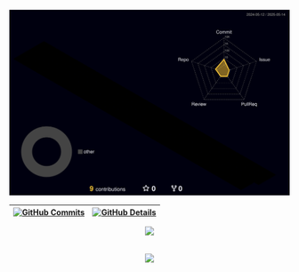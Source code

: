 


![Status](./profile-3d-contrib/profile-night-rainbow.svg)



| [![GitHub Commits](http://github-profile-summary-cards.vercel.app/api/cards/productive-time?username=guilherme-twiniti&theme=dracula&utcOffset=-3)](https://github.com/vn7n24fzkq/github-profile-summary-cards) | [![GitHub Details](http://github-profile-summary-cards.vercel.app/api/cards/profile-details?username=guilherme-twiniti&theme=dracula)](https://github.com/vn7n24fzkq/github-profile-summary-cards) |  
 |-----------------------------------------------------------------------------------------------------------------------------------------------------------------------------------------------------------------|----------------------------------------------------------------------------------------------------------------------------------------------------------------------------------------------------|



  <div align="center" >
<a href="https://skillicons.dev"   >
  <img src="https://skillicons.dev/icons?i=git,vscode,javascript,typescript,css,html,react,next,nodejs,java,spring,docker,angular,github,aws,materialui,linux,postman,bootstrap,vercel,vite,eclipse,mongodb,figma,postgres,gradle,grafana,heroku,hibernate,idea,jenkins,kafka,kotlin,kubernetes,md,maven,mysql,nextjs,npm,prometheus,py,pycharm,react,stackoverflow,sublime,ubuntu,vercel,vscode,windows,discord,linkedin,instagram" />
</a>
  <br />

  </div>


##
   <div align="center" >
     <img src="https://github-profile-trophy.vercel.app/?username=guilherme-twiniti&row=1&column=6&theme=dracula&margin-w=15&margin-h=15"/>
  </div>

  
 






 
  
  

  


